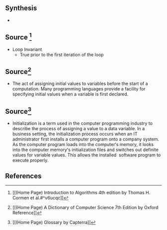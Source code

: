 ## Synthesis
- 
## Source [^1]
- Loop Invariant
	- True prior to the first iteration of the loop
## Source[^2]
- The act of assigning initial values to variables before the start of a computation. Many programming languages provide a facility for specifying initial values when a variable is first declared.

## Source[^3]
- Initialization is a term used in the computer programming industry to describe the process of assigning a value to a data variable. In a business setting, the initialization process occurs when an IT administrator first installs a computer program onto a company system. As the computer program loads into the computerʻs memory, it looks into the computer memoryʻs initialization files and switches out definite values for variable values. This allows the installed  software program to execute properly.
## References

[^1]: [[(Home Page) Introduction to Algorithms 4th edition by Thomas H. Cormen et al.#^v6ucqc]]
[^2]: [[(Home Page) A Dictionary of Computer Science 7th Edition by Oxford Reference]]
[^3]: [[(Home Page) Glossary by Capterra]]
